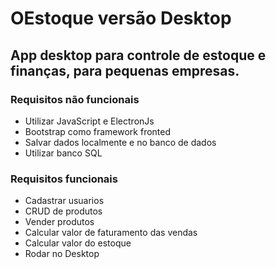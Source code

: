 # OEstoque versão Desktop

## App desktop para controle de estoque e finanças, para pequenas empresas.

### Requisitos não funcionais

* Utilizar JavaScript e ElectronJs
* Bootstrap como framework fronted
* Salvar dados localmente e no banco de dados
* Utilizar banco SQL

### Requisitos funcionais

* Cadastrar usuarios
* CRUD de produtos
* Vender produtos
* Calcular valor de faturamento das vendas
* Calcular valor do estoque
* Rodar no Desktop
